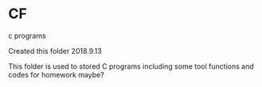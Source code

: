 # CF

c programs

Created this folder 2018.9.13 

This folder is used to stored C programs including some tool functions and codes for homework maybe?
